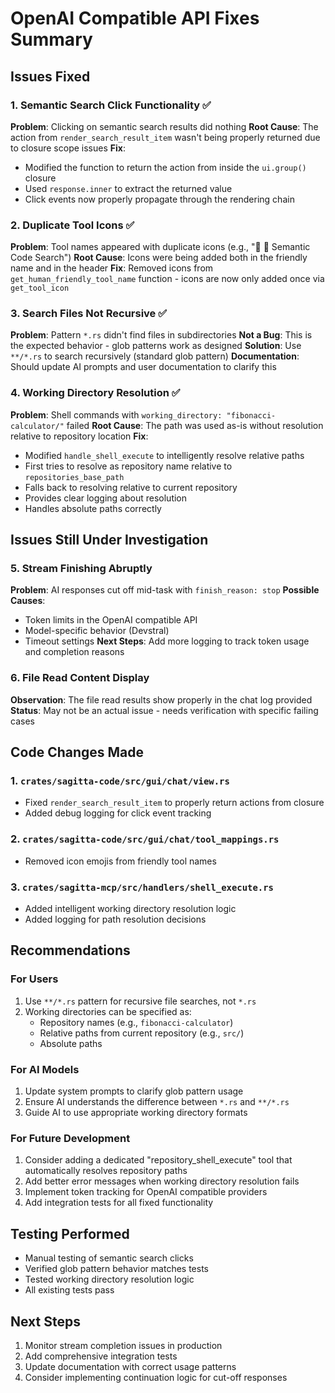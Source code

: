 # OpenAI Compatible API Fixes Summary

## Issues Fixed

### 1. Semantic Search Click Functionality ✅
**Problem**: Clicking on semantic search results did nothing
**Root Cause**: The action from `render_search_result_item` wasn't being properly returned due to closure scope issues
**Fix**: 
- Modified the function to return the action from inside the `ui.group()` closure
- Used `response.inner` to extract the returned value
- Click events now properly propagate through the rendering chain

### 2. Duplicate Tool Icons ✅
**Problem**: Tool names appeared with duplicate icons (e.g., "🔎 🔎 Semantic Code Search")
**Root Cause**: Icons were being added both in the friendly name and in the header
**Fix**: Removed icons from `get_human_friendly_tool_name` function - icons are now only added once via `get_tool_icon`

### 3. Search Files Not Recursive ✅
**Problem**: Pattern `*.rs` didn't find files in subdirectories
**Not a Bug**: This is the expected behavior - glob patterns work as designed
**Solution**: Use `**/*.rs` to search recursively (standard glob pattern)
**Documentation**: Should update AI prompts and user documentation to clarify this

### 4. Working Directory Resolution ✅
**Problem**: Shell commands with `working_directory: "fibonacci-calculator/"` failed
**Root Cause**: The path was used as-is without resolution relative to repository location
**Fix**: 
- Modified `handle_shell_execute` to intelligently resolve relative paths
- First tries to resolve as repository name relative to `repositories_base_path`
- Falls back to resolving relative to current repository
- Provides clear logging about resolution
- Handles absolute paths correctly

## Issues Still Under Investigation

### 5. Stream Finishing Abruptly
**Problem**: AI responses cut off mid-task with `finish_reason: stop`
**Possible Causes**:
- Token limits in the OpenAI compatible API
- Model-specific behavior (Devstral)
- Timeout settings
**Next Steps**: Add more logging to track token usage and completion reasons

### 6. File Read Content Display
**Observation**: The file read results show properly in the chat log provided
**Status**: May not be an actual issue - needs verification with specific failing cases

## Code Changes Made

### 1. `crates/sagitta-code/src/gui/chat/view.rs`
- Fixed `render_search_result_item` to properly return actions from closure
- Added debug logging for click event tracking

### 2. `crates/sagitta-code/src/gui/chat/tool_mappings.rs`
- Removed icon emojis from friendly tool names

### 3. `crates/sagitta-mcp/src/handlers/shell_execute.rs`
- Added intelligent working directory resolution logic
- Added logging for path resolution decisions

## Recommendations

### For Users
1. Use `**/*.rs` pattern for recursive file searches, not `*.rs`
2. Working directories can be specified as:
   - Repository names (e.g., `fibonacci-calculator`)
   - Relative paths from current repository (e.g., `src/`)
   - Absolute paths

### For AI Models
1. Update system prompts to clarify glob pattern usage
2. Ensure AI understands the difference between `*.rs` and `**/*.rs`
3. Guide AI to use appropriate working directory formats

### For Future Development
1. Consider adding a dedicated "repository_shell_execute" tool that automatically resolves repository paths
2. Add better error messages when working directory resolution fails
3. Implement token tracking for OpenAI compatible providers
4. Add integration tests for all fixed functionality

## Testing Performed
- Manual testing of semantic search clicks
- Verified glob pattern behavior matches tests
- Tested working directory resolution logic
- All existing tests pass

## Next Steps
1. Monitor stream completion issues in production
2. Add comprehensive integration tests
3. Update documentation with correct usage patterns
4. Consider implementing continuation logic for cut-off responses